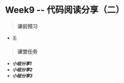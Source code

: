# Week9 -- 代码阅读分享（二）

> ### 课前预习
* 无

> ### 课堂任务
* <b><i>小组分享1</i></b> 
* <b><i>小组分享2</i></b>
* <b><i>小组分享3</i></b>